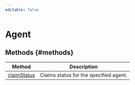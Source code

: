 ```yaml
---
editable: false
---
```


# Agent


## Methods {#methods}
Method | Description
--- | ---
[claimStatus](claimStatus.md) | Claims status for the specified agent.